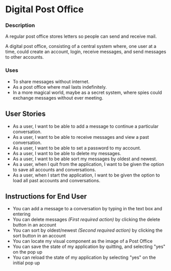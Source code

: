 # Digital Post Office 

### Description

A regular post office stores letters so people can send and receive mail.

A digital post office, consisting of a central system where, one user at a time, could create an account, login, receive messages, and send messages to other accounts.

### Uses

- To share messages without internet.
- As a post office where mail lasts indefinitely.
- In a more magical world, maybe as a secret system, where spies could exchange messages without ever meeting.

## User Stories

- As a user, I want to be able to add a message to continue a particular conversation.
- As a user, I want to be able to receive messages and view a past conversation.
- As a user, I want to be able to set a password to my account.
- As a user, I want to be able to delete my messages.
- As a user, I want to be able sort my messages by oldest and newest.
- As a user, when I quit from the application, I want to be given the option to save all accounts and conversations.
- As a user, when I start the application, I want to be given the option to load all past accounts and conversations.

## Instructions for End User
- You can add a message to a conversation by typing in the text box and entering
- You can delete messages *(First required action)* by clicking the delete button in an account
- You can sort by oldest/newest *(Second required action)* by clicking the sort button in an account
- You can locate my visual component as the image of a Post Office
- You can save the state of my application by quitting, and selecting "yes" on the pop up
- You can reload the state of my application by selecting "yes" on the initial pop up